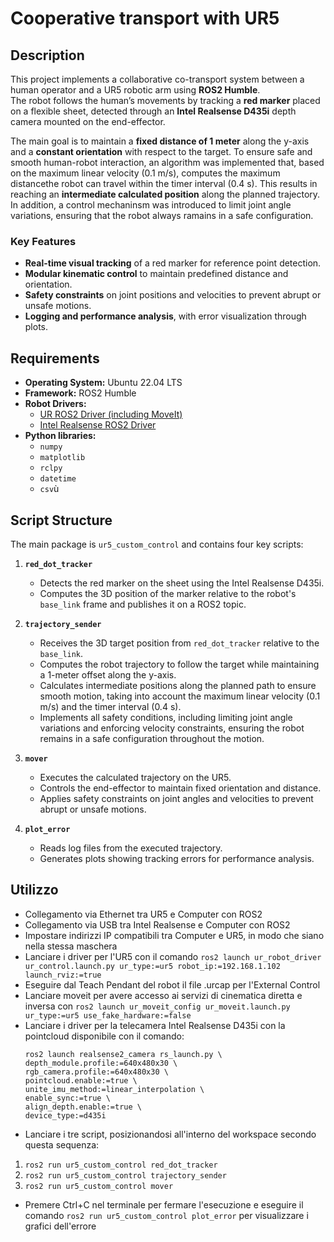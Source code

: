 # Cooperative transport with UR5
## Description
This project implements a collaborative co-transport system between a human operator and a UR5 robotic arm using **ROS2 Humble**.  
The robot follows the human’s movements by tracking a **red marker** placed on a flexible sheet, detected through an **Intel Realsense D435i** depth camera mounted on the end-effector.  

The main goal is to maintain a **fixed distance of 1 meter** along the y-axis and a **constant orientation** with respect to the target. To ensure safe and smooth human-robot interaction, an algorithm was implemented that, based on the maximum linear velocity (0.1 m/s), computes the maximum distancethe robot can travel within the timer interval (0.4 s). This results in reaching an **intermediate calculated position** along the planned trajectory. In addition, a control mechaninsm was introduced to limit joint angle variations, ensuring that the robot always ramains in a safe configuration.
### Key Features
- **Real-time visual tracking** of a red marker for reference point detection.  
- **Modular kinematic control** to maintain predefined distance and orientation.  
- **Safety constraints** on joint positions and velocities to prevent abrupt or unsafe motions.  
- **Logging and performance analysis**, with error visualization through plots.

## Requirements
- **Operating System:** Ubuntu 22.04 LTS  
- **Framework:** ROS2 Humble  
- **Robot Drivers:**  
  - [UR ROS2 Driver (including MoveIt)](https://github.com/UniversalRobots/Universal_Robots_ROS2_Driver/tree/humble)  
  - [Intel Realsense ROS2 Driver](https://github.com/IntelRealSense/realsense-ros)
- **Python libraries:**  
  - `numpy`  
  - `matplotlib`  
  - `rclpy`  
  - `datetime`  
  - `csv`ù
## Script Structure
The main package is `ur5_custom_control` and contains four key scripts:

1. **`red_dot_tracker`**  
   - Detects the red marker on the sheet using the Intel Realsense D435i.  
   - Computes the 3D position of the marker relative to the robot's `base_link` frame and publishes it on a ROS2 topic.

2. **`trajectory_sender`**  
   - Receives the 3D target position from `red_dot_tracker` relative to the `base_link`.  
   - Computes the robot trajectory to follow the target while maintaining a 1-meter offset along the y-axis.  
   - Calculates intermediate positions along the planned path to ensure smooth motion, taking into account the maximum linear velocity (0.1 m/s) and the timer          interval (0.4 s).  
   - Implements all safety conditions, including limiting joint angle variations and enforcing velocity constraints, ensuring the robot remains in a safe               configuration throughout the motion.

3. **`mover`**  
   - Executes the calculated trajectory on the UR5.  
   - Controls the end-effector to maintain fixed orientation and distance.  
   - Applies safety constraints on joint angles and velocities to prevent abrupt or unsafe motions.

4. **`plot_error`**  
   - Reads log files from the executed trajectory.  
   - Generates plots showing tracking errors for performance analysis.
## Utilizzo
- Collegamento via Ethernet tra UR5 e Computer con ROS2
- Collegamento via USB tra Intel Realsense e Computer con ROS2
- Impostare indirizzi IP compatibili tra Computer e UR5, in modo che siano nella stessa maschera
- Lanciare i driver per l'UR5 con il comando `ros2 launch ur_robot_driver ur_control.launch.py ur_type:=ur5 robot_ip:=192.168.1.102 launch_rviz:=true`
- Eseguire dal Teach Pendant del robot il file .urcap per l'External Control
- Lanciare moveit per avere accesso ai servizi di cinematica diretta e inversa con 
`ros2 launch ur_moveit_config ur_moveit.launch.py ur_type:=ur5 use_fake_hardware:=false`
- Lanciare i driver per la telecamera Intel Realsense D435i con la pointcloud disponibile con il comando:  
    ```
    ros2 launch realsense2_camera rs_launch.py \
    depth_module.profile:=640x480x30 \
    rgb_camera.profile:=640x480x30 \
    pointcloud.enable:=true \
    unite_imu_method:=linear_interpolation \
    enable_sync:=true \
    align_depth.enable:=true \
    device_type:=d435i
- Lanciare i tre script, posizionandosi all'interno del workspace secondo questa sequenza:  
1. `ros2 run ur5_custom_control red_dot_tracker`
2. `ros2 run ur5_custom_control trajectory_sender`
3. `ros2 run ur5_custom_control mover`
- Premere Ctrl+C nel terminale per fermare l'esecuzione e eseguire il comando `ros2 run ur5_custom_control plot_error` per visualizzare i grafici dell'errore


